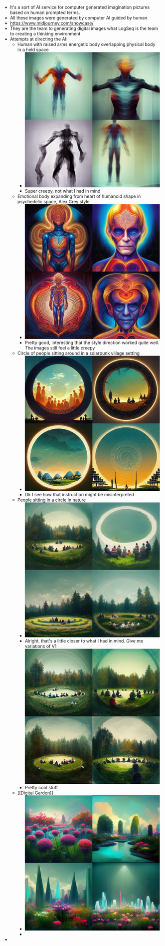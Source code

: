 - It's a sort of AI service for computer generated imagination pictures based on human prompted terms.
- All these images were generated by computer AI guided by human.
- https://www.midjourney.com/showcase/
- They are the team to generating digital images what LogSeq is the team to creating a thinking environment
- Attempts at directing the AI:
	- Human with raised arms energetic body overlapping physical body in a held space
		- ![image.png](../assets/image_1666248231256_0.png)
		- Super creepy, not what I had in mind
	- Emotional body expanding from heart of humanoid shape in psychedelic space, Alex Grey style
		- ![image.png](../assets/image_1666248166160_0.png)
		- Pretty good, interesting that the style direction worked quite well. The images still feel a little creepy
	- Circle of people sitting around in a solarpunk village setting
		- ![image.png](../assets/image_1666248304218_0.png)
		- Ok I see how that instruction might be misinterpreted
	- People sitting in a circle in nature
		- ![image.png](../assets/image_1666248329453_0.png)
		- Alright, that's a little closer to what I had in mind. Give me variations of V1
		  ![image.png](../assets/image_1666248386907_0.png)
		- Pretty cool stuff
	- [[Digital Garden]]
		- ![image.png](../assets/image_1666248407686_0.png)
		-
-
